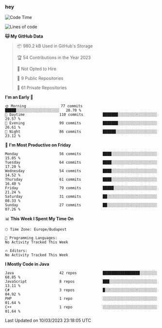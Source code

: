 ### hey

<!--START_SECTION:waka-->
![Code Time](http://img.shields.io/badge/Code%20Time-884%20hrs%2054%20mins-blue)

![Lines of code](https://img.shields.io/badge/From%20Hello%20World%20I%27ve%20Written-717.3%20thousand%20lines%20of%20code-blue)

**🐱 My GitHub Data** 

> 📦 980.2 kB Used in GitHub's Storage 
 > 
> 🏆 54 Contributions in the Year 2023
 > 
> 🚫 Not Opted to Hire
 > 
> 📜 9 Public Repositories 
 > 
> 🔑 61 Private Repositories 
 > 
**I'm an Early 🐤** 

```text
🌞 Morning                77 commits          █████░░░░░░░░░░░░░░░░░░░░   20.70 % 
🌆 Daytime                110 commits         ███████░░░░░░░░░░░░░░░░░░   29.57 % 
🌃 Evening                99 commits          ███████░░░░░░░░░░░░░░░░░░   26.61 % 
🌙 Night                  86 commits          ██████░░░░░░░░░░░░░░░░░░░   23.12 % 
```
📅 **I'm Most Productive on Friday** 

```text
Monday                   56 commits          ████░░░░░░░░░░░░░░░░░░░░░   15.05 % 
Tuesday                  64 commits          ████░░░░░░░░░░░░░░░░░░░░░   17.20 % 
Wednesday                54 commits          ████░░░░░░░░░░░░░░░░░░░░░   14.52 % 
Thursday                 61 commits          ████░░░░░░░░░░░░░░░░░░░░░   16.40 % 
Friday                   79 commits          █████░░░░░░░░░░░░░░░░░░░░   21.24 % 
Saturday                 31 commits          ██░░░░░░░░░░░░░░░░░░░░░░░   08.33 % 
Sunday                   27 commits          ██░░░░░░░░░░░░░░░░░░░░░░░   07.26 % 
```


📊 **This Week I Spent My Time On** 

```text
🕑︎ Time Zone: Europe/Budapest

💬 Programming Languages: 
No Activity Tracked This Week

🔥 Editors: 
No Activity Tracked This Week
```

**I Mostly Code in Java** 

```text
Java                     42 repos            █████████████████░░░░░░░░   68.85 % 
JavaScript               8 repos             ███░░░░░░░░░░░░░░░░░░░░░░   13.11 % 
C#                       3 repos             █░░░░░░░░░░░░░░░░░░░░░░░░   04.92 % 
PHP                      1 repo              ░░░░░░░░░░░░░░░░░░░░░░░░░   01.64 % 
C++                      1 repo              ░░░░░░░░░░░░░░░░░░░░░░░░░   01.64 % 
```




 Last Updated on 10/03/2023 23:18:05 UTC
<!--END_SECTION:waka-->
